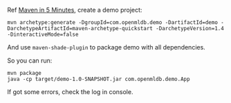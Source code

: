Ref [Maven in 5 Minutes](https://maven.apache.org/guides/getting-started/maven-in-five-minutes.html), create a demo project:
```
mvn archetype:generate -DgroupId=com.openmldb.demo -DartifactId=demo -DarchetypeArtifactId=maven-archetype-quickstart -DarchetypeVersion=1.4 -DinteractiveMode=false
```

And use `maven-shade-plugin` to package demo with all dependencies.

So you can run:
```
mvn package
java -cp target/demo-1.0-SNAPSHOT.jar com.openmldb.demo.App
```

If got some errors, check the log in console.
